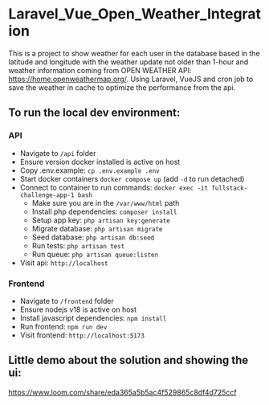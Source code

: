 # Laravel_Vue_Open_Weather_Integration

This is a project to show weather for each user in the database based in the latitude and longitude with the weather update not older than 1-hour and weather information coming from OPEN WEATHER API: https://home.openweathermap.org/. Using Laravel, VueJS and cron job to save the weather in cache to optimize the performance from the api. 

## To run the local dev environment:

### API
- Navigate to `/api` folder
- Ensure version docker installed is active on host
- Copy .env.example: `cp .env.example .env`
- Start docker containers `docker compose up` (add `-d` to run detached)
- Connect to container to run commands: `docker exec -it fullstack-challenge-app-1 bash`
  - Make sure you are in the `/var/www/html` path
  - Install php dependencies: `composer install`
  - Setup app key: `php artisan key:generate`
  - Migrate database: `php artisan migrate` 
  - Seed database: `php artisan db:seed`
  - Run tests: `php artisan test`
  - Run queue: `php artisan queue:listen`
- Visit api: `http://localhost`

### Frontend
- Navigate to `/frontend` folder
- Ensure nodejs v18 is active on host
- Install javascript dependencies: `npm install`
- Run frontend: `npm run dev`
- Visit frontend: `http://localhost:5173`


## Little demo about the solution and showing the ui:

https://www.loom.com/share/eda365a5b5ac4f529865c8df4d725ccf
